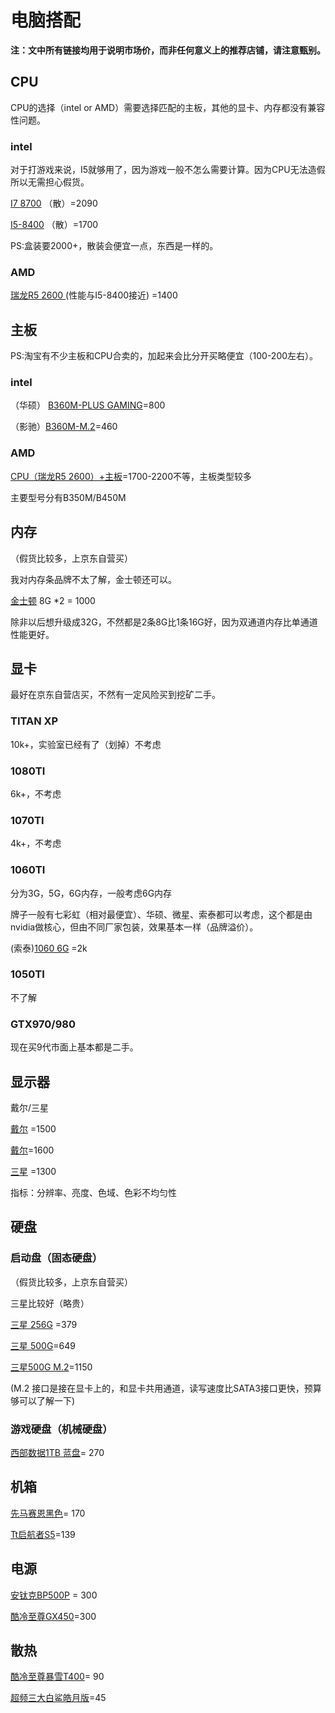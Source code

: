 # 电脑搭配

**注：文中所有链接均用于说明市场价，而非任何意义上的推荐店铺，请注意甄别。**

## CPU

CPU的选择（intel or AMD）需要选择匹配的主板，其他的显卡、内存都没有兼容性问题。

### intel

对于打游戏来说，I5就够用了，因为游戏一般不怎么需要计算。因为CPU无法造假所以无需担心假货。

[I7 8700](https://item.taobao.com/item.htm?spm=a230r.1.14.38.65781234olvmOD&id=547736900484&ns=1&abbucket=5#detail)  （散）=2090 

[I5-8400](https://item.taobao.com/item.htm?spm=a230r.1.14.20.1bc6567dSKpBi1&id=560531743583&ns=1&abbucket=5#detail) （散）=1700

PS:盒装要2000+，散装会便宜一点，东西是一样的。

### AMD

[瑞龙R5 2600 ](https://item.jd.com/7115861.html)(性能与I5-8400接近) =1400

## 主板

PS:淘宝有不少主板和CPU合卖的，加起来会比分开买略便宜（100-200左右）。

### intel

（华硕） [B360M-PLUS GAMING](https://detail.tmall.com/item.htm?spm=a230r.1.14.13.12ee74ea7g3B1F&id=569054539186&cm_id=140105335569ed55e27b&abbucket=5)=800

（影驰）[B360M-M.2](https://detail.tmall.com/item.htm?spm=a230r.1.14.6.40a46f23P4mwSu&id=568256030412&cm_id=140105335569ed55e27b&abbucket=5&skuId=3926471331843)=460

### AMD

[CPU（瑞龙R5 2600）+主板](https://item.taobao.com/item.htm?spm=a230r.1.14.23.54fd3977AMyoqZ&id=553315162553&ns=1&abbucket=5#detail)=1700-2200不等，主板类型较多

主要型号分有B350M/B450M

## 内存

（假货比较多，上京东自营买）

我对内存条品牌不太了解，金士顿还可以。

[金士顿](https://item.jd.com/2121097.html) 8G  *2 = 1000

除非以后想升级成32G，不然都是2条8G比1条16G好，因为双通道内存比单通道性能更好。

## 显卡

最好在京东自营店买，不然有一定风险买到挖矿二手。

### TITAN XP

10k+，实验室已经有了（划掉）不考虑

### 1080TI

6k+，不考虑

### 1070TI

4k+，不考虑

### 1060TI

分为3G，5G，6G内存，一般考虑6G内存

牌子一般有七彩虹（相对最便宜）、华硕、微星、索泰都可以考虑，这个都是由nvidia做核心，但由不同厂家包装，效果基本一样（品牌溢价）。

(索泰)[1060 6G](https://item.jd.com/15658049308.html) =2k

### 1050TI

不了解

### GTX970/980

现在买9代市面上基本都是二手。

## 显示器

戴尔/三星

[戴尔](https://item.jd.com/2316993.html) =1500

[戴尔](https://item.jd.com/4847027.html)=1600

[三星](https://item.jd.com/2357091.html) =1300

指标：分辨率、亮度、色域、色彩不均匀性

## 硬盘

### 启动盘（固态硬盘）

（假货比较多，上京东自营买）

三星比较好（略贵） 

[三星 256G](https://item.jd.com/6287165.html#crumb-wrap) =379

[三星 500G](https://item.jd.com/6212482.html#crumb-wrap])=649

[三星500G M.2](https://item.jd.com/6435565.html#crumb-wrap)=1150

(M.2 接口是接在显卡上的，和显卡共用通道，读写速度比SATA3接口更快，预算够可以了解一下)

### 游戏硬盘（机械硬盘）

[西部数据1TB 蓝盘](https://detail.tmall.com/item.htm?spm=a230r.1.14.6.62ab564c5to35b&id=40000831870&cm_id=140105335569ed55e27b&abbucket=5)= 270

## 机箱

[先马赛恩黑色](https://detail.tmall.com/item.htm?spm=a230r.1.14.18.142c2b6eMuluaB&id=544107508884&ns=1&abbucket=5&skuId=3309645188779)= 170 

[Tt启航者S5](https://detail.tmall.com/item.htm?spm=a230r.1.14.6.29765d453DsBgh&id=561161312542&cm_id=140105335569ed55e27b&abbucket=5&sku_properties=5919063:6536025)=139

## 电源

[安钛克BP500P](https://detail.tmall.com/item.htm?spm=a230r.1.14.6.b9715e21SsG1e4&id=560972946921&cm_id=140105335569ed55e27b&abbucket=5) = 300 

[酷冷至尊GX450](https://item.taobao.com/item.htm?spm=a230r.1.14.20.941a4d67ZdIOHt&id=547692543099&ns=1&abbucket=5#detail)=300

## 散热

[酷冷至尊暴雪T400](https://detail.tmall.com/item.htm?spm=a220o.1000855.0.da321h.65a11dffnEZ44X&id=548024438093&skuId=3721355738691)= 90

[超频三大白鲨皓月版](https://detail.tmall.com/item.htm?spm=a230r.1.14.1.33fb38abSM8eiw&id=565327584912&cm_id=140105335569ed55e27b&abbucket=5)=45  

